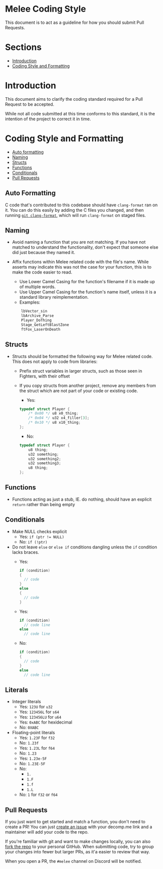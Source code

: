 # <a name="heading"></a>Melee Coding Style

This document is to act as a guideline for how you should submit Pull Requests.

# Sections

- [Introduction](#introduction)
- [Coding Style and Formatting](#coding-style-and-formatting)


# <a name="introduction"></a>Introduction

This document aims to clarify the coding standard required for a Pull Request to be accepted.

While not all code submitted at this time conforms to this standard, it is the intention of the project to correct it in time.


# <a name="coding-style-and-formatting"></a>Coding Style and Formatting

- [Auto formatting](#auto-formatting)
- [Naming](#naming)
- [Structs](#structs)
- [Functions](#functions)
- [Conditionals](#conditionals)
- [Pull Requests](#prs)

## <a name="auto-formatting"></a>Auto Formatting
C code that's contributed to this codebase should have `clang-format` ran on it. You can do this easily by adding the C files you changed, and then running [`git clang-format`](https://ortogonal.github.io/cpp/git-clang-format/), which will run `clang-format` on staged files.

## <a name="naming"></a>Naming
- Avoid naming a function that you are not matching. If you have not matched to understand the functionality, don't expect that someone else did just because they named it.
- Affix functions within Melee related code with the file's name. While asserts may indicate this was not the case for your function, this is to make the code easier to read.
    - Use Lower Camel Casing for the function's filename if it is made up of multiple words.
    - Use Upper Camel Casing for the function's name itself, unless it is a standard library reimplementation.
    - Examples:

    ```c
        lbVector_sin
        lbArchive_Parse
        Player_DoThing
        Stage_GetLeftBlastZone
        ftFox_LaserOnDeath
    ```

## <a name="structs"></a>Structs
- Structs should be formatted the following way for Melee related code. This does not apply to code from libraries:
    - Prefix struct variables in larger structs, such as those seen in Fighters, with their offset
    - If you copy structs from another project, remove any members from the struct which are not part of your code or existing code.
        - Yes:

        ```c
        typedef struct Player {
            /* 0x00 */ u8 x0_thing;
            /* 0x04 */ u32 x4_filler[3];
            /* 0x10 */ u8 x10_thing;
        };
        ```
        - No:
        ```c
        typedef struct Player {
            u8 thing;
            u32 something;
            u32 something2;
            u32 something3;
            u8 thing;
        };
        ```

## <a name="functions"></a>Functions
- Functions acting as just a stub, IE. do nothing, should have an explicit ```return``` rather than being empty

## <a name="conditionals"></a>Conditionals
- Make NULL checks explicit
    - Yes: `if (ptr != NULL)`
    - No: `if (!ptr)`
- Do not leave `else` or `else if` conditions dangling unless the `if` condition lacks braces.
  - Yes:

    ```c
    if (condition)
    {
      // code
    }
    else
    {
      // code
    }
    ```
  - Yes:

    ```c
    if (condition)
      // code line
    else
      // code line
    ```
  - No:

    ```c
    if (condition)
    {
      // code
    }
    else
      // code line
    ```

## <a name="literals"></a>Literals
- Integer literals
  - Yes: `123U` for `u32`
  - Yes: `123456L` for `s64`
  - Yes: `123456LU` for `u64`
  - Yes: `0xABC` for hexidecimal
  - No: `0XABC`
- Floating-point literals
  - Yes: `1.23F` for `f32`
  - No: `1.23f`
  - Yes: `1.23L` for `f64`
  - No: `1.23`
  - Yes: `1.23e-5F`
  - No: `1.23E-5F`
  - No:
    - `1.`
    - `1.F`
    - `1.f`
    - `1.L`
  - No: `1` for `f32` or `f64`

## <a name="prs"></a>Pull Requests

If you just want to get started and match a function, you don't need to create a PR! You can just [create an issue](https://github.com/doldecomp/melee/issues/new) with your decomp.me link and a maintainer will add your code to the repo.

If you're familiar with git and want to make changes locally, you can also [fork the repo](https://docs.github.com/en/get-started/quickstart/fork-a-repo) to your personal GitHub. When submitting code, try to group your changes into fewer but larger PRs, as it'a easier to review that way.

When you open a PR, the `#melee` channel on Discord will be notified.
